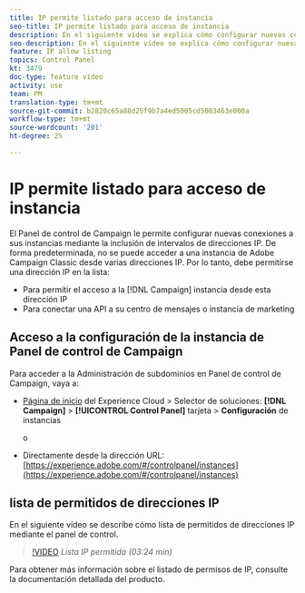 ```yaml
---
title: IP permite listado para acceso de instancia
seo-title: IP permite listado para acceso de instancia
description: En el siguiente vídeo se explica cómo configurar nuevas conexiones a las instancias mediante la inclusión de intervalos de direcciones IP.
seo-description: En el siguiente vídeo se explica cómo configurar nuevas conexiones a las instancias mediante la inclusión de intervalos de direcciones IP.
feature: IP allow listing
topics: Control Panel
kt: 3479
doc-type: feature video
activity: use
team: PM
translation-type: tm+mt
source-git-commit: b2820c65a88d25f9b7a4ed5005cd5083463e000a
workflow-type: tm+mt
source-wordcount: '201'
ht-degree: 2%

---
```



# IP permite listado para acceso de instancia

El Panel de control de Campaign le permite configurar nuevas conexiones a sus instancias mediante la inclusión de intervalos de direcciones IP. De forma predeterminada, no se puede acceder a una instancia de Adobe Campaign Classic desde varias direcciones IP. Por lo tanto, debe permitirse una dirección IP en la lista:

* Para permitir el acceso a la [!DNL Campaign] instancia desde esta dirección IP
* Para conectar una API a su centro de mensajes o instancia de marketing

## Acceso a la configuración de la instancia de Panel de control de Campaign

Para acceder a la Administración de subdominios en Panel de control de Campaign, vaya a:

* [Página de inicio](https://experience.adobe.com/#/home) del Experience Cloud > Selector de soluciones: **[!DNL Campaign]** > **[!UICONTROL Control Panel]** tarjeta > **Configuración** de instancias

   o
* Directamente desde la dirección URL: [https://experience.adobe.com/#/controlpanel/instances](https://experience.adobe.com/#/controlpanel/instances)

## lista de permitidos de direcciones IP

En el siguiente vídeo se describe cómo lista de permitidos de direcciones IP mediante el panel de control.

>[!VIDEO](https://video.tv.adobe.com/v/28726?quality=12)
*Lista IP permitida (03:24 min)*

Para obtener más información sobre el listado de permisos de IP, consulte la documentación [](https://helpx.adobe.com/es/campaign/kb/control-panel-instance-settings.html)detallada del producto.
